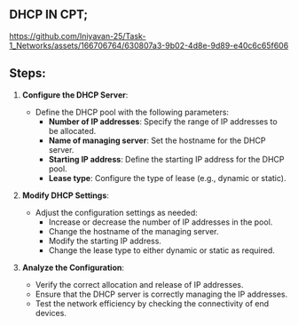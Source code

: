 ## DHCP IN CPT;
https://github.com/Iniyavan-25/Task-1_Networks/assets/166706764/630807a3-9b02-4d8e-9d89-e40c6c65f606

## Steps:

1. **Configure the DHCP Server**:
    - Define the DHCP pool with the following parameters:
      - **Number of IP addresses**: Specify the range of IP addresses to be allocated.
      - **Name of managing server**: Set the hostname for the DHCP server.
      - **Starting IP address**: Define the starting IP address for the DHCP pool.
      - **Lease type**: Configure the type of lease (e.g., dynamic or static).

2. **Modify DHCP Settings**:
    - Adjust the configuration settings as needed:
      - Increase or decrease the number of IP addresses in the pool.
      - Change the hostname of the managing server.
      - Modify the starting IP address.
      - Change the lease type to either dynamic or static as required.

3. **Analyze the Configuration**:
    - Verify the correct allocation and release of IP addresses.
    - Ensure that the DHCP server is correctly managing the IP addresses.
    - Test the network efficiency by checking the connectivity of end devices.

